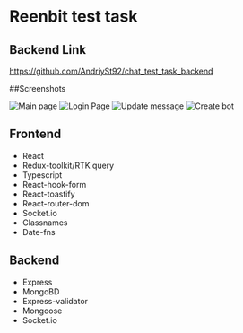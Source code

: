 # Reenbit test task

## Backend Link

https://github.com/AndriySt92/chat_test_task_backend

##Screenshots

![Main page](.src/assets/1.png)
![Login Page](.src/assets/4.png)
![Update message](.src/assets/3.png)
![Create bot](.src/assets/2.png)

## Frontend

- React
- Redux-toolkit/RTK query
- Typescript
- React-hook-form
- React-toastify
- React-router-dom
- Socket.io
- Classnames
- Date-fns

## Backend

- Express
- MongoBD
- Express-validator
- Mongoose
- Socket.io